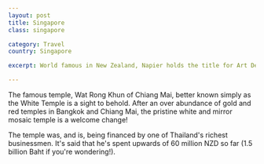 ```yaml
---
layout: post
title: Singapore
class: singapore

category: Travel
country: Singapore

excerpt: World famous in New Zealand, Napier holds the title for Art Deco capital.

---
```


The famous temple, Wat Rong Khun of Chiang Mai, better known simply as the White Temple is a sight to behold. After an over abundance of gold and red temples in Bangkok and Chiang Mai, the pristine white and mirror mosaic temple is a welcome change!

The temple was, and is, being financed by one of Thailand's richest businessmen. It's said that he's spent upwards of 60 million NZD so far (1.5 billion Baht if you're wondering!).